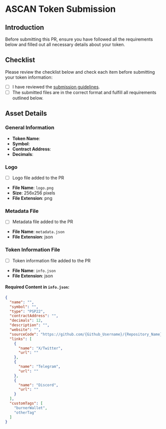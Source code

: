 # ASCAN Token Submission

## Introduction
Before submitting this PR, ensure you have followed all the requirements below and filled out all necessary details about your token.

## Checklist
Please review the checklist below and check each item before submitting your token information:

- [ ] I have reviewed the [submission guidelines](URL_to_guidelines).
- [ ] The submitted files are in the correct format and fulfill all requirements outlined below.

## Asset Details

### General Information
- **Token Name**: 
- **Symbol**: 
- **Contract Address**: 
- **Decimals**: 

### Logo
- [ ] Logo file added to the PR
- **File Name**: `logo.png`
- **Size**: 256x256 pixels
- **File Extension**: png

### Metadata File
- [ ] Metadata file added to the PR
- **File Name**: `metadata.json`
- **File Extension**: json

### Token Information File
- [ ] Token information file added to the PR
- **File Name**: `info.json`
- **File Extension**: json

#### Required Content in `info.json`:
```json
{
  "name": "",
  "symbol": "",
  "type": "PSP22",
  "contractAddress": "",
  "decimals": 12,
  "description": "",
  "website": "",
  "sourceCode": "https://github.com/{Github_Username}/{Repository_Name}/path/to/contract",
  "links": [
    {
      "name": "X/Twitter",
      "url": ""
    },
    {
      "name": "Telegram",
      "url": ""
    },
    {
      "name": "Discord",
      "url": ""
    }
  ],
  "customTags": [
    "burnerWallet",
    "otherTag"
  ]
}
```
